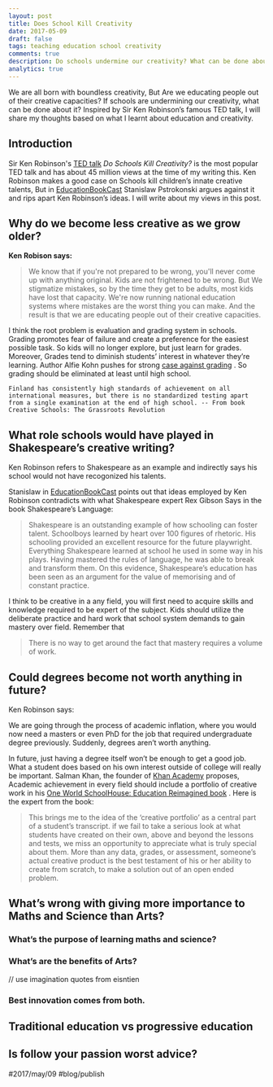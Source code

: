 ```yaml
---
layout: post
title: Does School Kill Creativity
date: 2017-05-09
draft: false
tags: teaching education school creativity
comments: true
description: Do schools undermine our creativity? What can be done about it? Inspired by Sir Ken Robinson’s famous TED talk, I will share my thoughts based on what I learnt about education and creativity.
analytics: true
---
```


We are all born with boundless creativity, But Are we educating people out of their creative capacities? If schools are undermining our creativity, what can be done about it? Inspired by Sir Ken Robinson’s famous TED talk,  I will share my thoughts based on what I learnt about education and creativity.

## Introduction
Sir Ken Robinson's [TED talk](https://www.ted.com/talks/ken_robinson_says_schools_kill_creativity)  *Do Schools Kill Creativity?* is the most popular TED talk and has about 45 million views at the time of my writing this. Ken Robinson makes a good case on Schools kill children’s innate creative talents, But in [EducationBookCast](http://educationbookcast.libsyn.com/podcast/42-do-schools-kill-creativity-by-sir-ken-robinson) Stanislaw Pstrokonski argues against it and rips apart Ken Robinson’s ideas. I will write about my views in this post.

## Why do we become less creative as we grow older?
**Ken Robison says:**

> We know that if you're not prepared to be wrong, you'll never come up with anything original. Kids are not frightened to be wrong. But We stigmatize mistakes, so by the time they get to be adults, most kids have lost that capacity. We're now running national education systems where mistakes are the worst thing you can make. And the result is that we are educating people out of their creative capacities.  

I think the root problem is evaluation and grading system in schools. Grading promotes fear of failure and  create a preference for the easiest possible task.  So kids will no longer explore, but just learn for grades.  Moreover,  Grades tend to diminish students’ interest in whatever they’re learning. Author Alfie Kohn pushes for strong [case against grading](http://www.alfiekohn.org/article/case-grades/) .  So grading should be eliminated at least until high school.

```
Finland has consistently high standards of achievement on all international measures, but there is no standardized testing apart from a single examination at the end of high school. -- From book Creative Schools: The Grassroots Revolution
```

## What role schools would have played in Shakespeare’s creative writing?
Ken Robinson refers to Shakespeare as an example and indirectly says his school would not have recogonized his talents.

Stanislaw in  [EducationBookCast](http://educationbookcast.libsyn.com/podcast/42-do-schools-kill-creativity-by-sir-ken-robinson)  points out that ideas employed by  Ken Robinson contradicts with what Shakespeare expert Rex Gibson Says in the book Shakespeare’s Language:

> Shakespeare is an outstanding example of how schooling can foster talent. Schoolboys learned by heart over 100 figures of rhetoric. His schooling provided an excellent resource for the future playwright. Everything Shakespeare learned at school he used in some way in his plays. Having mastered the rules of language, he was able to break and transform them. On this evidence, Shakespeare’s education has been seen as an argument for the value of memorising and of constant practice.  

I think to be creative in a any field, you will first need to acquire skills and knowledge required to be expert of the subject. Kids should utilize the deliberate practice  and hard work that school system demands to gain mastery over field. Remember that

> There is no way to get around the fact that mastery requires a volume of work.  

## Could degrees become not worth anything in future?
Ken Robinson says:

We are going through the process of academic inflation, where you would now need a masters or even PhD for the job that required undergraduate degree previously. Suddenly, degrees aren’t worth anything.

In future, just having a degree itself won’t be enough to get a good job. What a student does based on his own interest  outside of college will really be important. Salman Khan, the founder of [Khan Academy](https://www.khanacademy.org/) proposes, Academic achievement in every field should include a portfolio of creative work in his [One World SchoolHouse: Education Reimagined book](http://www.amazon.com/The-One-World-Schoolhouse-Reimagined/dp/1455508381/) . Here is the expert from the book:

> This brings me to the idea of the ‘creative portfolio’ as a central part of a student’s transcript. if we fail to take a serious look at what students have created on their own, above and beyond the lessons and tests, we miss an opportunity to appreciate what is truly special about them. More than any data, grades, or assessment, someone’s actual creative product is the best testament of his or her ability to create from scratch, to make a solution out of an open ended problem.  


## What’s wrong with giving more importance to Maths and Science than Arts?
### What’s the purpose of learning maths and science?
### What’s are the benefits of Arts?
// use imagination quotes from eisntien
### Best innovation comes from both.

## Traditional education vs progressive education
## Is follow your passion worst advice?

#2017/may/09 #blog/publish
